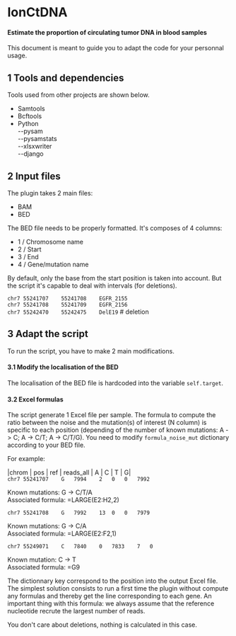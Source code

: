 # IonCtDNA
#### Estimate the proportion of circulating tumor DNA in blood samples

This document is meant to guide you to adapt the code for your personnal usage.

## 1 Tools and dependencies
Tools used from other projects are shown below.

- Samtools
- Bcftools
- Python   
--pysam   
--pysamstats  
--xlsxwriter   
--django   

## 2 Input files
The plugin takes 2 main files:
- BAM
- BED

The BED file needs to be properly formatted. It's composes of 4 columns:
- 1 / Chromosome name
- 2 / Start
- 3 / End
- 4 / Gene/mutation name

By default, only the base from the start position is taken into account. But the script it's capable to deal with intervals (for deletions).

```chr7	55241707	55241708	EGFR_2155```  
```chr7	55241708	55241709	EGFR_2156```  
```chr7	55242470	55242475	DelE19``` # deletion 

## 3 Adapt the script

To run the script, you have to make 2 main modifications.

#### 3.1 Modify the localisation of the BED

The localisation of the BED file is hardcoded into the variable `self.target`.

#### 3.2 Excel formulas

The script generate 1 Excel file per sample. The formula to compute the ratio between the noise and the mutation(s) of interest (N column) is specific to each position (depending of the number of known mutations: A -> C; A -> C/T; A -> C/T/G). You need to modify `formula_noise_mut` dictionary according to your BED file.

For example: 

|chrom	|   pos |	ref |	reads_all   |	A   |	C   |	T   |	G|  
```chr7	55241707	G	7994	2	0	0	7992```

Known  mutations: G -> C/T/A  
Associated formula: =LARGE(E2:H2,2)

```chr7	55241708	G	7992	13	0	0	7979```

Known  mutations: G -> C/A  
Associated formula: =LARGE(E2:F2,1)

```chr7	55249071	C	7840	0	7833	7	0```

Known  mutation: C -> T  
Associated formula: =G9

The dictionnary key correspond to the position into the output Excel file. The simplest solution consists to run a first time the plugin without compute any formulas and thereby get the line corresponding to each gene.
An important thing with this formula: we always assume that the reference nucleotide recrute the largest number of reads.

You don't care about deletions, nothing is calculated in this case.